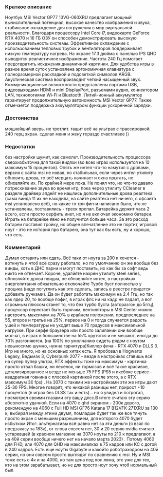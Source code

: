 ### **Краткое описание**
Ноутбук MSI Vector GP77 13VG-060XRU предлагает мощный вычислительный потенциал, высокое качество изображения и звука, стабильное охлаждение для погружения в мир виртуальной реальности. Благодаря процессору Intel Core i7, видеокарте GeForce RTX 4070 и 16 ГБ ОЗУ он способен демонстрировать высокую производительность системы. Эффективное охлаждение с использованием тепловых трубок и вентиляторов поддерживает низкую температуру нагрева.  На экране 17.3 дюйма с панелью IPS QHD выводится реалистичное изображение. Частота 240 Гц помогает предотвратить искажения динамичной картинки. Для удобства игры в разное время суток установлена эргономичная клавиатура с полноразмерной раскладкой и подсветкой символов ARGB. Акустическая система воспроизводит четкий насыщенный звук. Коммуникационные возможности представлены портами USB, видеовыходами HDMI и mini DisplayPort, разъемами аудио, коннектором LAN, технологиями Wi-Fi и Bluetooth. Литий-ионный аккумулятор гарантирует продолжительную автономность MSI Vector GP77. Также отмечается поддержка аккумулятором функции ускоренной зарядки.

### **Достоинства**
мощнейший зверь. не тротлит. тащит всё на ультрах с трассировкой. 240 герц экран. сделал меня и жену гораздо счастливее ))

### **Недостатки**
без настройки шумит, как самолет. Производительность процессора сверхизбыточна для такой видяхи (во всех играх используется на 10 максимум 15 процентов). Опять же интел что-то намутил с дровами, версия с сайта msi не новая, но стабильная, если через интел утилиту обновить дрова, то всё мерцать начинает и окна прыгать, не обновляйте их. По крайней мере пока. Не понял что, но что-то давало потрескивание звука во время игр, пока через утилиту CCleaner в разделе драйвер апдейт не нашлись дополнительные дрова реалтека (сама винда 11 их не находила, на сайте реалтека нет ничего, с офсайта msi установлено всё), но какие то три фигни написано было, что не установлены, поставились - треск пропал. Батарейка держит часа 2 всего, если просто серфить инет, но я не включал экономию батареи. Играть на батарейке явно не получится больше часа. За это расход батареи поставил тройку, но общее впечатление это не портит, игровой ноут - это не история про батарею, она тут как бы есть, ну и хорошо, что есть.

### **Комментарий**
Думал оставить или сдать. Всё таки от ноута за 200 к хочется - воткнуть и чтоб всё сразу работало, но по умолчанию он же вообще без винды, хоть в ДНС парни и могут поставить, но как бы за софт ведь никто не отвечает. Короче, удалйяте нахрен утилиту steel series, обновляйте дрова нвидиа, не обновляйте интел, в настройках энергопитания обязательно отключайте Турбо буст полностью у процика (надо погуглить как это сделать, запись в реестре придется добавить ручками). Да он будет работать максимум на 2.4 Ггц, но так как ядер 20, то вообще пофиг, в играх фпс ни на кадр не падает, а вот огромным плюсом станет то, что без турбо буста (авторазгон до 5ггц), процессор перестает быть горячим, вентиляторы в MSI Center можно настроить максимум на 70% в крайнем положении, предпоследнее на 55, второе и третье на 25%, первое на 0 и тогда случается радость ушей и температуры не уходят выше 70 градусов в максимальной нагрузке. При серфе браузера или просто залипании они вообще молчат, в играх в большинстве на 55% крутятся и не мешают, иногда до 70% разгоняются. (на 100% по умолчанию сидеть рядом с ноутом невыносимо шумно, нужна гарнитура)Киллер фича - RTX 4070 и DLLS 3. Игр не много, но на основных хитах есть. Я пробовал в Hogwarts Legasy, Ведьмак 3, Cyberpunk 2077 - везде в настройках ставишь всё на супер пупер ультра, RTX эффекты тоже на максимум - картинка просто отвал башки, ни лесенок, ни тормозов и всё такое красивое, детализированное и везде не меньше 75 FPS (PS5 и иксбокс сериес - квадратная говнина с плоской картинкой после этого, а с RTX максимум 30 fps) . На 3070 с такими же настройками эти же игры дают 25-30 FPS. Многие говорят, что никакой разницы нет, прирост +10 процентов (в играх без DLSS так и есть)... но я увидел и потрогал, посмотрел своими глазами эту вашу длсс.В итоге считаю эту серию абсолютно удачной. Если на 4070 с qhd экраном - 200к дорого, рекомендую на 4060 с Full HD MSI GF76 Katana 17 B12VFK-271XRU за 130 к, выбирал между этими двумя, помладше будет так же все тянуть просто экран с меньшим разрешением, для которого 4070 будет избытком.Итог: альтернативы всё равно нет за эти деньги (я взял по предзаказу за 183к), от слова совсем нет, 30 и 20 серию nvidia считаю устаревшей (в красном магазине на 3070 ноуты по 210 к предлагают, а на 40й серии вообще ничего нет на начало марта 2023) . Потому 4060 для FHD, или 4070 для QHD на максималках в 75 кадров или КС с дотой в 240 кадров. Есть еще ноуты Gigabyte и какойто роботраходром на 40й серии, но они совсем просто выглядят по сравнению с msi. Ну и MSI тоже есть с 4к и на 4090, но там цена под пол ляма, это уже для тех, кто на этом зарабатывает, но не для просто ноут хочу чтоб нормальный был.
